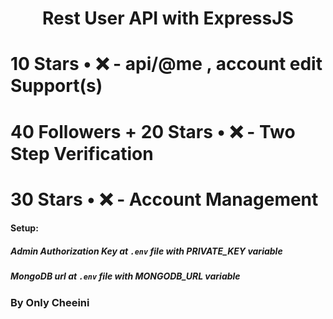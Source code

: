  <h1 align="center">Rest User API with ExpressJS</h1>

# 10 Stars • ❌ - api/@me , account edit Support(s)

# 40 Followers + 20 Stars • ❌ - Two Step Verification 

# 30 Stars • ❌ - Account Management

#### Setup:
##### Admin Authorization Key at `.env` file with PRIVATE_KEY variable
##### MongoDB url at `.env` file with MONGODB_URL variable
### By Only Cheeini
